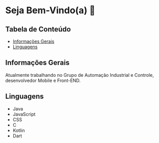 # Seja Bem-Vindo(a) 👋

## Tabela de Conteúdo 
* [Informações Gerais](#Imformações-Gerais)
* [Linguagens ](#Linguagens)


## Informações Gerais
Atualmente trabalhando no Grupo de Automação Industrial e Controle, desenvolvedor Mobile e Front-END.
	
## Linguagens
* Java
* JavaScript
* CSS
* C
* Kotlin
* Dart




